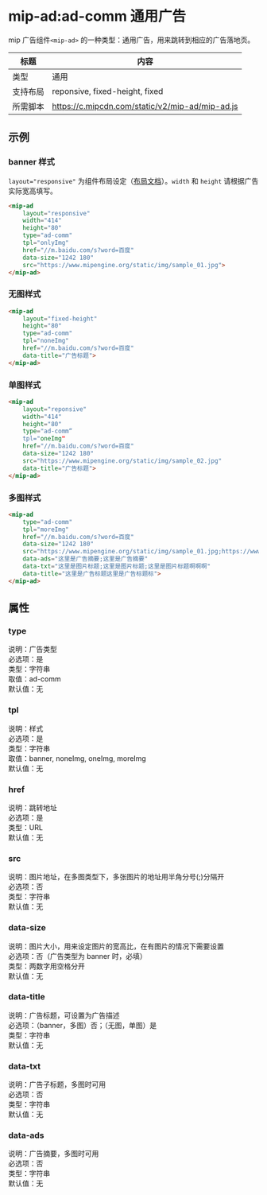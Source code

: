 # mip-ad:ad-comm 通用广告

mip 广告组件`<mip-ad>` 的一种类型：通用广告，用来跳转到相应的广告落地页。

标题|内容
----|----
类型|通用
支持布局|reponsive, fixed-height, fixed
所需脚本|https://c.mipcdn.com/static/v2/mip-ad/mip-ad.js

## 示例

### banner 样式

`layout="responsive"` 为组件布局设定（[布局文档](https://www.mipengine.org/v2/docs/style-and-layout/layout.html)）。`width` 和 `height` 请根据广告实际宽高填写。

```html
<mip-ad
    layout="responsive"
    width="414"
    height="80"
    type="ad-comm"
    tpl="onlyImg"
    href="//m.baidu.com/s?word=百度"
    data-size="1242 180"
    src="https://www.mipengine.org/static/img/sample_01.jpg">
</mip-ad>
```

### 无图样式

```html
<mip-ad
    layout="fixed-height"
    height="80"
    type="ad-comm"
    tpl="noneImg"
    href="//m.baidu.com/s?word=百度"
    data-title="广告标题">
</mip-ad>
```

### 单图样式

```html
<mip-ad
    layout="reponsive"
    width="414"
    height="80"
    type="ad-comm“
    tpl="oneImg"
    href="//m.baidu.com/s?word=百度"
    data-size="1242 180"
    src="https://www.mipengine.org/static/img/sample_02.jpg"
    data-title="广告标题">
</mip-ad>
```

### 多图样式

```html
<mip-ad
    type="ad-comm"
    tpl="moreImg"
    href="//m.baidu.com/s?word=百度"
    data-size="1242 180"
    src="https://www.mipengine.org/static/img/sample_01.jpg;https://www.mipengine.org/static/img/sample_02.jpg;https://www.mipengine.org/static/img/sample_03.jpg"
    data-ads="这里是广告摘要;这里是广告摘要"
    data-txt="这里是图片标题;这里是图片标题;这里是图片标题啊啊啊"
    data-title="这里是广告标题这里是广告标题标">
</mip-ad>
```

## 属性

### type

说明：广告类型  
必选项：是  
类型：字符串  
取值：ad-comm  
默认值：无

### tpl

说明：样式  
必选项：是  
类型：字符串  
取值：banner, noneImg, oneImg, moreImg  
默认值：无

### href

说明：跳转地址  
必选项：是  
类型：URL  
默认值：无

### src

说明：图片地址，在多图类型下，多张图片的地址用半角分号(;)分隔开  
必选项：否  
类型：字符串  
默认值：无

### data-size

说明：图片大小，用来设定图片的宽高比，在有图片的情况下需要设置  
必选项：否（广告类型为 banner 时，必填）  
类型：两数字用空格分开  
默认值：无

### data-title

说明：广告标题，可设置为广告描述  
必选项：（banner，多图）否；（无图，单图）是  
类型：字符串  
默认值：无

### data-txt

说明：广告子标题，多图时可用  
必选项：否  
类型：字符串  
默认值：无

### data-ads

说明：广告摘要，多图时可用  
必选项：否  
类型：字符串  
默认值：无
